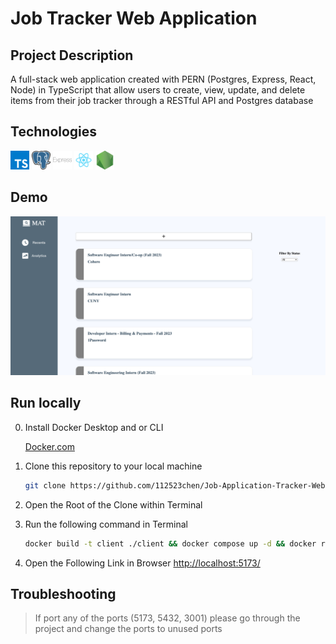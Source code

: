 # Job Tracker Web Application

## Project Description

A full-stack web application created with PERN (Postgres, Express, React, Node) in TypeScript that allow users to create, view, update, and delete items from their job tracker through a RESTful API and Postgres database

## Technologies

[<code><img height="30" src="https://raw.githubusercontent.com/github/explore/80688e429a7d4ef2fca1e82350fe8e3517d3494d/topics/typescript/typescript.png"></code>](https://www.typescriptlang.org/)
[<code><img height="30" src="https://raw.githubusercontent.com/github/explore/80688e429a7d4ef2fca1e82350fe8e3517d3494d/topics/postgresql/postgresql.png"></code>](https://www.postgresql.org/)
[<code><img height="30" src="https://raw.githubusercontent.com/github/explore/80688e429a7d4ef2fca1e82350fe8e3517d3494d/topics/express/express.png"></code>](https://expressjs.com/)
[<code><img height="30" src="https://raw.githubusercontent.com/github/explore/80688e429a7d4ef2fca1e82350fe8e3517d3494d/topics/react/react.png"></code>](https://reactjs.org/)
[<code><img height="30" src="https://raw.githubusercontent.com/github/explore/80688e429a7d4ef2fca1e82350fe8e3517d3494d/topics/nodejs/nodejs.png"></code>](https://nodejs.org/en/)

## Demo
![alt text](./demo.png)

## Run locally

0. Install Docker Desktop and or CLI

   [Docker.com](https://www.docker.com/)

1. Clone this repository to your local machine

   ```bash
   git clone https://github.com/112523chen/Job-Application-Tracker-Web-App.git
   ```

2. Open the Root of the Clone within Terminal

3. Run the following command in Terminal

   ```bash
   docker build -t client ./client && docker compose up -d && docker run -rm -p 5173:5173 -d client
   ```

4. Open the Following Link in Browser
   [http://localhost:5173/](http://localhost:5173/)

## Troubleshooting

> If port any of the ports (5173, 5432, 3001) please go through the project and change the ports to unused ports
